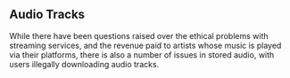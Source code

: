 ## Audio Tracks

While there have been questions raised over the ethical problems with streaming
services, and the revenue paid to artists whose music is played via their
platforms, there is also a number of issues in stored audio, with users
illegally downloading audio tracks.
